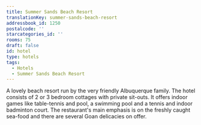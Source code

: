 ```yaml
---
title: Summer Sands Beach Resort
translationKey: summer-sands-beach-resort
addressbook_id: 1250
postalcode: ''
starcategories_id: ''
rooms: 75
draft: false
id: hotel
type: hotels
tags:
  - Hotels
  - Summer Sands Beach Resort
---
```

A lovely beach resort run by the very friendly Albuquerque family. The hotel consists of 2 or 3 bedroom cottages with private sit-outs. It offers indoor games like table-tennis and pool, a swimming pool and a tennis and indoor badminton court. The restaurant's main emphasis is on the freshly caught sea-food and there are several Goan delicacies on offer.